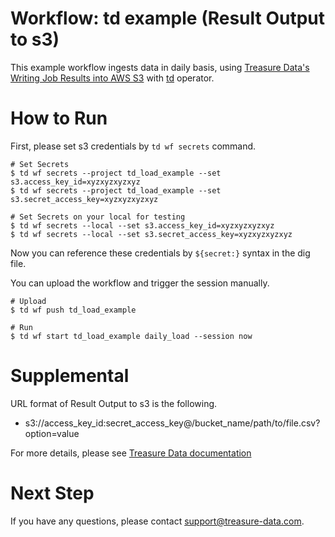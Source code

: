 # Workflow: td example (Result Output to s3)

This example workflow ingests data in daily basis, using [Treasure Data's Writing Job Results into AWS S3](https://docs.treasuredata.com/articles/result-into-s3) with [td](http://docs.digdag.io/operators/td.html) operator.

# How to Run

First, please set s3 credentials by `td wf secrets` command.

    # Set Secrets
    $ td wf secrets --project td_load_example --set s3.access_key_id=xyzxyzxyzxyz
    $ td wf secrets --project td_load_example --set s3.secret_access_key=xyzxyzxyzxyz

    # Set Secrets on your local for testing
    $ td wf secrets --local --set s3.access_key_id=xyzxyzxyzxyz
    $ td wf secrets --local --set s3.secret_access_key=xyzxyzxyzxyz

Now you can reference these credentials by `${secret:}` syntax in the dig file.

You can upload the workflow and trigger the session manually.

    # Upload
    $ td wf push td_load_example
    
    # Run
    $ td wf start td_load_example daily_load --session now
    
# Supplemental

URL format of Result Output to s3 is the following.

- s3://access_key_id:secret_access_key@/bucket_name/path/to/file.csv?option=value

For more details, please see [Treasure Data documentation](https://docs.treasuredata.com/articles/result-into-s3)

# Next Step

If you have any questions, please contact support@treasure-data.com.
